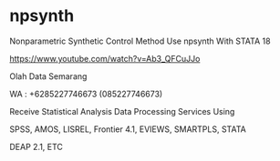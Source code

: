 # npsynth
Nonparametric Synthetic Control Method Use npsynth With STATA 18

https://www.youtube.com/watch?v=Ab3_QFCuJJo

Olah Data Semarang

WA : +6285227746673 (085227746673)

Receive Statistical Analysis Data Processing Services Using

SPSS, AMOS, LISREL, Frontier 4.1, EVIEWS, SMARTPLS, STATA

DEAP 2.1, ETC

